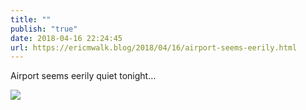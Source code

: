 ```yaml
---
title: ""
publish: "true"
date: 2018-04-16 22:24:45
url: https://ericmwalk.blog/2018/04/16/airport-seems-eerily.html
---
```


Airport seems eerily quiet tonight...

![](https://ericmwalk.blog/uploads/2022/0f9b6d8add.jpg)
